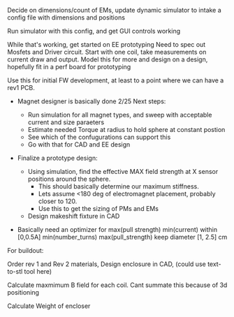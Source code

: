 
Decide on dimensions/count of EMs, update dynamic simulator to intake a config file with dimensions and positions 

Run simulator with this config, and get GUI controls working

While that's working, get started on EE prototyping 
Need to spec out Mosfets and Driver circuit. Start with one coil, take measurements on current draw and output. Model this for more and design on a design, hopefully fit in a perf board for prototyping 

Use this for initial FW development, at least to a point where we can have a rev1 PCB. 


- Magnet designer is basically done 
2/25
Next steps: 
    - Run simulation for all magnet types, and sweep with acceptable current and size paraeters 
    - Estimate needed Torque at radius to hold sphere at constant postion 
    - See which of the confugurations can support this 
    - Go with that for CAD and EE design 




- Finalize a prototype design: 
    - Using simulation, find the effective MAX field strength at X sensor positions around the sphere. 
        - This should basically determine our maximum stiffness. 
        -  Lets assume <180 deg of electromagnet placement, probably closer to 120.
        - Use this to get the sizing of PMs and EMs  
    - Design makeshift fixture in CAD

- Basically need an optimizer for 
max(pull strength)
min(current) within [0,0.5A]
min(number_turns)
max(pull_strength)
keep diameter [1, 2.5] cm 





For buildout: 

Order rev 1 and Rev 2 materials, 
Design enclosure in CAD, (could use text-to-stl tool here)

Calculate maxmimum B field for each coil. Cant summate this because of 3d positioning 

Calculate Weight of encloser 
